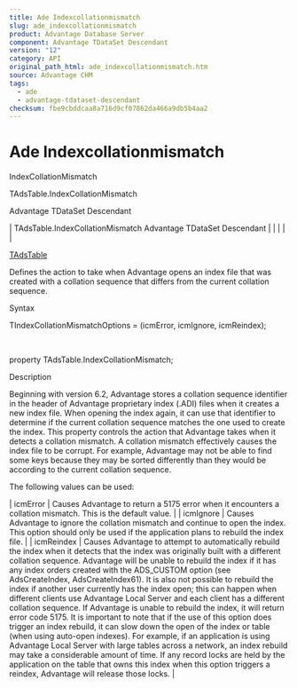 ```yaml
---
title: Ade Indexcollationmismatch
slug: ade_indexcollationmismatch
product: Advantage Database Server
component: Advantage TDataSet Descendant
version: "12"
category: API
original_path_html: ade_indexcollationmismatch.htm
source: Advantage CHM
tags:
  - ade
  - advantage-tdataset-descendant
checksum: fbe9cbddcaa8a716d9cf07862da466a9db5b4aa2
---
```


# Ade Indexcollationmismatch

IndexCollationMismatch

TAdsTable.IndexCollationMismatch

Advantage TDataSet Descendant

| TAdsTable.IndexCollationMismatch  Advantage TDataSet Descendant |  |  |  |  |

[TAdsTable](ade_tadstable_7.md)

Defines the action to take when Advantage opens an index file that was created with a collation sequence that differs from the current collation sequence.

Syntax

TIndexCollationMismatchOptions = (icmError, icmIgnore, icmReindex);

 

property TAdsTable.IndexCollationMismatch;

Description

Beginning with version 6.2, Advantage stores a collation sequence identifier in the header of Advantage proprietary index (.ADI) files when it creates a new index file. When opening the index again, it can use that identifier to determine if the current collation sequence matches the one used to create the index. This property controls the action that Advantage takes when it detects a collation mismatch. A collation mismatch effectively causes the index file to be corrupt. For example, Advantage may not be able to find some keys because they may be sorted differently than they would be according to the current collation sequence.

The following values can be used:

| icmError | Causes Advantage to return a 5175 error when it encounters a collation mismatch. This is the default value. |
| icmIgnore | Causes Advantage to ignore the collation mismatch and continue to open the index. This option should only be used if the application plans to rebuild the index file. |
| icmReindex | Causes Advantage to attempt to automatically rebuild the index when it detects that the index was originally built with a different collation sequence. Advantage will be unable to rebuild the index if it has any index orders created with the ADS\_CUSTOM option (see AdsCreateIndex, AdsCreateIndex61). It is also not possible to rebuild the index if another user currently has the index open; this can happen when different clients use Advantage Local Server and each client has a different collation sequence. If Advantage is unable to rebuild the index, it will return error code 5175. It is important to note that if the use of this option does trigger an index rebuild, it can slow down the open of the index or table (when using auto-open indexes). For example, if an application is using Advantage Local Server with large tables across a network, an index rebuild may take a considerable amount of time. If any record locks are held by the application on the table that owns this index when this option triggers a reindex, Advantage will release those locks. |

